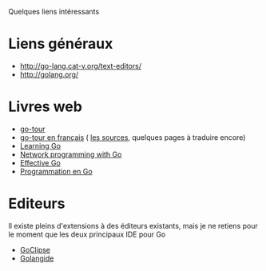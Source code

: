Quelques liens intéressants

# Liens généraux #

  * http://go-lang.cat-v.org/text-editors/
  * http://golang.org/

# Livres web #

  * [go-tour](http://code.google.com/p/go-tour/)
  * [go-tour en français](http://go-tour-fr.appspot.com/#1) ( [les sources](http://code.google.com/p/go-tour-french/), quelques pages à traduire encore)
  * [Learning Go](http://www.miek.nl/projects/learninggo/index.html)
  * [Network programming with Go](http://jan.newmarch.name/go/)
  * [Effective Go](http://go-lang.cat-v.org/doc/effective-go.pdf)
  * [Programmation en Go](http://fr.wikibooks.org/wiki/Programmation_en_Go)

# Editeurs #
Il existe pleins d'extensions à des éditeurs existants, mais je ne retiens pour le moment que les deux principaux IDE pour Go

  * [GoClipse](http://code.google.com/p/goclipse/)
  * [Golangide](http://code.google.com/p/golangide/)